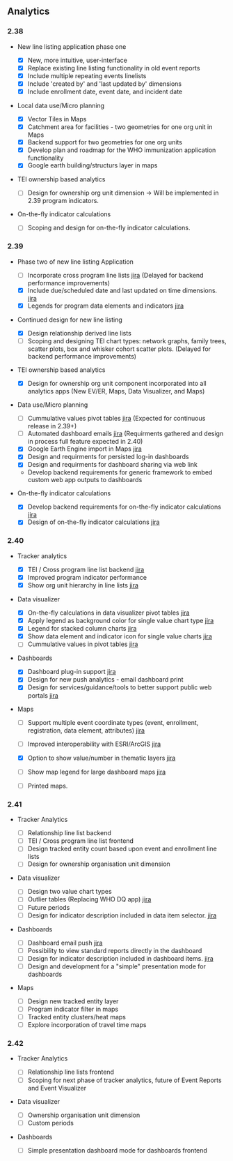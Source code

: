 ## Analytics

### 2.38

-   New line listing application phase one

    -  [x] New, more intuitive, user-interface
    -  [x] Replace existing line listing functionality in old event reports
    -  [x] Include multiple repeating events linelists
    -  [x] Include 'created by' and 'last updated by' dimensions
    -  [x] Include enrollment date, event date, and incident date

-   Local data use/Micro planning

    -  [x] Vector Tiles in Maps
    -  [x] Catchment area for facilities - two geometries for one org unit in Maps
    -  [x] Backend support for two geometries for one org units
    -  [x] Develop plan and roadmap for the WHO immunization application functionality
    -  [x] Google earth building/structurs layer in maps

-   TEI ownership based analytics

    -  [ ] Design for ownership org unit dimension -> Will be implemented in 2.39 program indicators.

-   On-the-fly indicator calculations

    -  [ ] Scoping and design for on-the-fly indicator calculations.

### 2.39

-   Phase two of new line listing Application
    -  [ ] Incorporate cross program line lists [jira](https://jira.dhis2.org/browse/DHIS2-7458) (Delayed for backend performance improvements)
    -  [x] Include due/scheduled date and last updated on time dimensions. [jira](https://jira.dhis2.org/browse/DHIS2-12309)
    -  [x] Legends for program data elements and indicators [jira](https://jira.dhis2.org/browse/DHIS2-75)

-  Continued design for new line listing
    -   [x] Design relationship derived line lists
    -   [ ] Scoping and designing TEI chart types: network graphs, family trees, scatter plots, box and whisker cohort scatter plots. (Delayed for backend performance improvements)
 
-   TEI ownership based analytics

    -   [x] Design for ownership org unit component incorporated into all analytics apps (New EV/ER, Maps, Data Visualizer, and Maps)

-   Data use/Micro planning
    -   [ ] Cummulative values pivot tables [jira](https://jira.dhis2.org/browse/DHIS2-5497) (Expected for continuous release in 2.39+)
    -   [ ] Automated dashboard emails [jira](https://jira.dhis2.org/browse/DHIS2-12101) (Requirments gathered and design in process full feature expected in 2.40)
    -   [x] Google Earth Engine import in Maps [jira](https://jira.dhis2.org/browse/DHIS2-11966)
    -   [x] Design and requirments for persisted log-in dashboards
    -   [x] Design and requirments for dashboard sharing via web link
    -   Develop backend requirements for generic framework to embed custom web app outputs to dashboards

-   On-the-fly indicator calculations

    -   [x] Develop backend requirements for on-the-fly indicator calculations [jira](https://dhis2.atlassian.net/browse/DHIS2-13871)
    -   [x] Design of on-the-fly indicator calculations [jira](https://dhis2.atlassian.net/browse/DHIS2-13871)

### 2.40

-   Tracker analytics 

    -   [x] TEI / Cross program line list backend [jira](https://dhis2.atlassian.net/browse/DHIS2-13779)
    -   [x] Improved program indicator performance
    -   [x] Show org unit hierarchy in line lists [jira](https://dhis2.atlassian.net/browse/DHIS2-1558)
   
-   Data visualizer

    -   [x] On-the-fly calculations in data visualizer pivot tables [jira](https://dhis2.atlassian.net/browse/DHIS2-13871)
    -   [x] Apply legend as background color for single value chart type [jira](https://dhis2.atlassian.net/browse/DHIS2-13702)
    -   [x] Legend for stacked column charts [jira](https://dhis2.atlassian.net/browse/DHIS2-13783)  
    -   [x] Show data element and indicator icon for single value charts [jira](https://dhis2.atlassian.net/browse/DHIS2-10496)
    -   [ ] Cummulative values in pivot tables [jira](https://dhis2.atlassian.net/browse/DHIS2-5497)

-   Dashboards 

    -   [x] Dashboard plug-in support [jira](https://dhis2.atlassian.net/browse/TECH-475)
    -   [x] Design for new push analytics - email dashboard print
    -   [x] Design for services/guidance/tools to better support public web portals [jira](https://dhis2.atlassian.net/browse/DHIS2-13716)

-   Maps

    - [ ] Support multiple event coordinate types (event, enrollment, registration, data element, attributes) [jira](https://dhis2.atlassian.net/browse/DHIS2-8165) 
    - [ ] Improved interoperability with ESRI/ArcGIS [jira](https://dhis2.atlassian.net/browse/DHIS2-9526)
    - [x] Option to show value/number in thematic layers [jira](https://jira.dhis2.org/browse/DHIS2-13356)
    - [ ] Show map legend for large dashboard maps [jira](https://dhis2.atlassian.net/browse/DHIS2-13242)
    - [ ] Printed maps.


### 2.41

-   Tracker Analytics

    -   [ ] Relationship line list backend 
    -   [ ] TEI / Cross program line list frontend
    -   [ ] Design tracked entity count based upon event and enrollment line lists
    -   [ ] Design for ownership organisation unit dimension

-   Data visualizer

    -   [ ] Design two value chart types 
    -   [ ] Outlier tables (Replacing WHO DQ app) [jira](https://dhis2.atlassian.net/browse/DHIS2-13858)
    -   [ ] Future periods
    -   [ ] Design for indicator description included in data item selector. [jira](https://dhis2.atlassian.net/browse/DHIS2-14774?atlOrigin=eyJpIjoiODAxODNlYzQwOTI1NDY0MTlmNjBhNTc1YzIxYzM0Y2YiLCJwIjoiaiJ9)

-   Dashboards

    -   [ ] Dashboard email push [jira](https://dhis2.atlassian.net/browse/DHIS2-15367)
    -   [ ] Possibility to view standard reports directly in the dashboard
    -   [ ] Design for indicator description included in dashboard items. [jira](https://dhis2.atlassian.net/browse/DHIS2-14774?atlOrigin=eyJpIjoiODAxODNlYzQwOTI1NDY0MTlmNjBhNTc1YzIxYzM0Y2YiLCJwIjoiaiJ9)
    -   [ ] Design and development for a "simple" presentation mode for dashboards

-   Maps
    -   [ ] Design new tracked entity layer 
    -   [ ] Program indicator filter in maps
    -   [ ] Tracked entity clusters/heat maps
    -   [ ] Explore incorporation of travel time maps

### 2.42

-   Tracker Analytics

    - [ ] Relationship line lists frontend
    - [ ] Scoping for next phase of tracker analytics, future of Event Reports and Event Visualizer

-   Data visualizer

    - [ ] Ownership organisation unit dimension
    - [ ] Custom periods

-   Dashboards
    
    - [ ] Simple presentation dashboard mode for dashboards frontend
